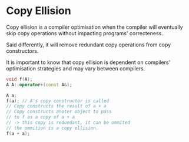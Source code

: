 # Copy Ellision
Copy ellision is a compiler optimisation when the compiler will eventually
skip copy operations without impacting programs' correcteness.

Said differently, it will remove redundant copy operations from copy constructors.

It is important to know that copy ellision is dependent on compilers' optimisation
strategies and may vary between compilers.

``` cpp
void f(A);
A A::operator+(const A&);

A a;
f(a); // A's copy constructor is called
// Copy constructs the result of a + a
// Copy constructs anoter object to pass
// to f as a copy of a + a 
// -> this copy is redundant, it can be ommited
// the ommition is a copy ellision.
f(a + a);
```

